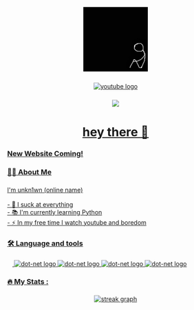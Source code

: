 <div align="center">
  <img height="150" src="https://github.com/JuviGamez/JuviGamez/blob/main/channels4_profile.jpg"  />
</div>

###

<div align="center">
  <a href="https://www.youtube.com/@unkn1wn-with-1" target="_blank">
<img src="https://img.shields.io/static/v1?message=Youtube&logo=youtube&label=&color=FF0000&logoColor=white&labelColor=&style=for-the-badge" height="25" alt="youtube logo"  />

###

<div align="center">
  <img src="https://visitor-badge.laobi.icu/badge?page_id=juvigamez.visitor-badge"  />
</div>

###

<h1 align="center">hey there 👋</h1>

###

<h3 align="left">New Website Coming!</h3>
<h3 align="left">👩‍💻  About Me</h3>

###

<p align="left">I'm unkn1wn (online name)<br><br>- 🔭 I suck at everything<br>- 📚 I'm currently learning Python<br>- ⚡ In my free time I watch youtube and boredom </p>

###

<h3 align="left">🛠 Language and tools</h3>

###

<div align="left">
  <img width="12" />
  <img src="https://cdn.jsdelivr.net/gh/devicons/devicon/icons/dot-net/dot-net-plain-wordmark.svg" height="40" alt="dot-net logo" />
  <img src="https://cdn.jsdelivr.net/gh/devicons/devicon/icons/python/python-original.svg" height="40" alt="dot-net logo" />
  <img src="https://cdn.jsdelivr.net/gh/devicons/devicon/icons/javascript/javascript-original.svg" height="40" alt="dot-net logo" />
  <img src="https://cdn.jsdelivr.net/gh/devicons/devicon/icons/html5/html5-original.svg" height="40" alt="dot-net logo" />
</div>

###

<h3 align="left">🔥   My Stats :</h3>

###

<div align="center">
  <img src="https://streak-stats.demolab.com?user=juvigamez&locale=en&mode=daily&theme=dark&hide_border=false&border_radius=5&order=3" height="220" alt="streak graph"  />
</div>

###
